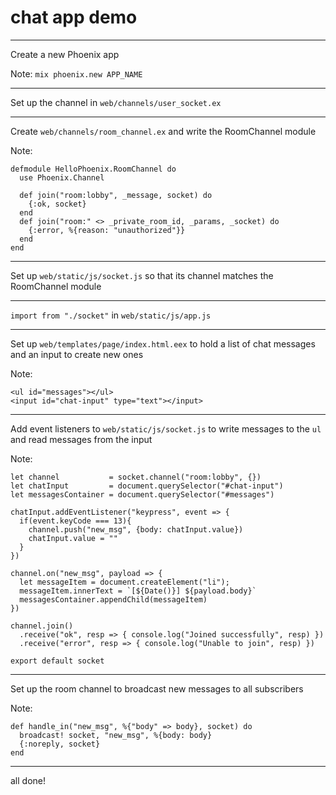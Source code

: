 # chat app demo

---

Create a new Phoenix app

Note:
`mix phoenix.new APP_NAME`

---

Set up the channel in `web/channels/user_socket.ex`

---

Create `web/channels/room_channel.ex` and write the RoomChannel module

Note:
```
defmodule HelloPhoenix.RoomChannel do
  use Phoenix.Channel

  def join("room:lobby", _message, socket) do
    {:ok, socket}
  end
  def join("room:" <> _private_room_id, _params, _socket) do
    {:error, %{reason: "unauthorized"}}
  end
end
```
---

Set up `web/static/js/socket.js` so that its channel matches the
RoomChannel module

---

`import from "./socket"` in `web/static/js/app.js`

---

Set up `web/templates/page/index.html.eex` to hold a list of chat
messages and an input to create new ones

Note:
```
<ul id="messages"></ul>
<input id="chat-input" type="text"></input>
```
---

Add event listeners to `web/static/js/socket.js` to write messages to
the `ul` and read messages from the input

Note:
```
let channel           = socket.channel("room:lobby", {})
let chatInput         = document.querySelector("#chat-input")
let messagesContainer = document.querySelector("#messages")

chatInput.addEventListener("keypress", event => {
  if(event.keyCode === 13){
    channel.push("new_msg", {body: chatInput.value})
    chatInput.value = ""
  }
})

channel.on("new_msg", payload => {
  let messageItem = document.createElement("li");
  messageItem.innerText = `[${Date()}] ${payload.body}`
  messagesContainer.appendChild(messageItem)
})

channel.join()
  .receive("ok", resp => { console.log("Joined successfully", resp) })
  .receive("error", resp => { console.log("Unable to join", resp) })

export default socket
```
---

Set up the room channel to broadcast new messages to all subscribers

Note:
```
def handle_in("new_msg", %{"body" => body}, socket) do
  broadcast! socket, "new_msg", %{body: body}
  {:noreply, socket}
end
```
---

all done!
